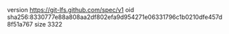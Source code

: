 version https://git-lfs.github.com/spec/v1
oid sha256:8330777e88a808aa2df802efa9d954271e06331796c1b0210dfe457d8f51a767
size 3322

